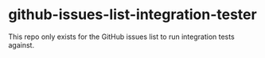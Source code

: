 # github-issues-list-integration-tester
This repo only exists for the GitHub issues list to run integration tests against.
